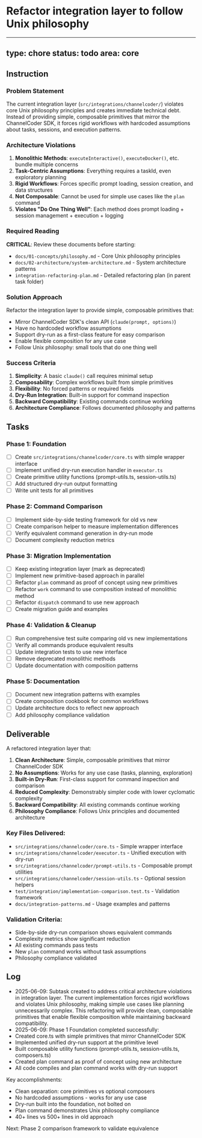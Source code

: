 # Refactor integration layer to follow Unix philosophy

---
type: chore
status: todo
area: core
---


## Instruction
### Problem Statement

The current integration layer (`src/integrations/channelcoder/`) violates core Unix philosophy principles and creates immediate technical debt. Instead of providing simple, composable primitives that mirror the ChannelCoder SDK, it forces rigid workflows with hardcoded assumptions about tasks, sessions, and execution patterns.

### Architecture Violations

1. **Monolithic Methods**: `executeInteractive()`, `executeDocker()`, etc. bundle multiple concerns
2. **Task-Centric Assumptions**: Everything requires a taskId, even exploratory planning
3. **Rigid Workflows**: Forces specific prompt loading, session creation, and data structures
4. **Not Composable**: Cannot be used for simple use cases like the `plan` command
5. **Violates "Do One Thing Well"**: Each method does prompt loading + session management + execution + logging

### Required Reading

**CRITICAL**: Review these documents before starting:
- `docs/01-concepts/philosophy.md` - Core Unix philosophy principles
- `docs/02-architecture/system-architecture.md` - System architecture patterns
- `integration-refactoring-plan.md` - Detailed refactoring plan (in parent task folder)

### Solution Approach

Refactor the integration layer to provide simple, composable primitives that:
- Mirror ChannelCoder SDK's clean API (`claude(prompt, options)`)
- Have no hardcoded workflow assumptions
- Support dry-run as a first-class feature for easy comparison
- Enable flexible composition for any use case
- Follow Unix philosophy: small tools that do one thing well

### Success Criteria

1. **Simplicity**: A basic `claude()` call requires minimal setup
2. **Composability**: Complex workflows built from simple primitives
3. **Flexibility**: No forced patterns or required fields
4. **Dry-Run Integration**: Built-in support for command inspection
5. **Backward Compatibility**: Existing commands continue working
6. **Architecture Compliance**: Follows documented philosophy and patterns

## Tasks
### Phase 1: Foundation
- [ ] Create `src/integrations/channelcoder/core.ts` with simple wrapper interface
- [ ] Implement unified dry-run execution handler in `executor.ts`
- [ ] Create primitive utility functions (prompt-utils.ts, session-utils.ts)
- [ ] Add structured dry-run output formatting
- [ ] Write unit tests for all primitives

### Phase 2: Command Comparison
- [ ] Implement side-by-side testing framework for old vs new
- [ ] Create comparison helper to measure implementation differences
- [ ] Verify equivalent command generation in dry-run mode
- [ ] Document complexity reduction metrics

### Phase 3: Migration Implementation
- [ ] Keep existing integration layer (mark as deprecated)
- [ ] Implement new primitive-based approach in parallel
- [ ] Refactor `plan` command as proof of concept using new primitives
- [ ] Refactor `work` command to use composition instead of monolithic method
- [ ] Refactor `dispatch` command to use new approach
- [ ] Create migration guide and examples

### Phase 4: Validation & Cleanup
- [ ] Run comprehensive test suite comparing old vs new implementations
- [ ] Verify all commands produce equivalent results
- [ ] Update integration tests to use new interface
- [ ] Remove deprecated monolithic methods
- [ ] Update documentation with composition patterns

### Phase 5: Documentation
- [ ] Document new integration patterns with examples
- [ ] Create composition cookbook for common workflows
- [ ] Update architecture docs to reflect new approach
- [ ] Add philosophy compliance validation

## Deliverable
A refactored integration layer that:

1. **Clean Architecture**: Simple, composable primitives that mirror ChannelCoder SDK
2. **No Assumptions**: Works for any use case (tasks, planning, exploration)
3. **Built-in Dry-Run**: First-class support for command inspection and comparison
4. **Reduced Complexity**: Demonstrably simpler code with lower cyclomatic complexity
5. **Backward Compatibility**: All existing commands continue working
6. **Philosophy Compliance**: Follows Unix principles and documented architecture

### Key Files Delivered:
- `src/integrations/channelcoder/core.ts` - Simple wrapper interface
- `src/integrations/channelcoder/executor.ts` - Unified execution with dry-run
- `src/integrations/channelcoder/prompt-utils.ts` - Composable prompt utilities
- `src/integrations/channelcoder/session-utils.ts` - Optional session helpers
- `test/integration/implementation-comparison.test.ts` - Validation framework
- `docs/integration-patterns.md` - Usage examples and patterns

### Validation Criteria:
- Side-by-side dry-run comparison shows equivalent commands
- Complexity metrics show significant reduction
- All existing commands pass tests
- New `plan` command works without task assumptions
- Philosophy compliance validated

## Log
- 2025-06-09: Subtask created to address critical architecture violations in integration layer. The current implementation forces rigid workflows and violates Unix philosophy, making simple use cases like planning unnecessarily complex. This refactoring will provide clean, composable primitives that enable flexible composition while maintaining backward compatibility.
- 2025-06-09: Phase 1 Foundation completed successfully:
- Created core.ts with simple primitives that mirror ChannelCoder SDK
- Implemented unified dry-run support at the primitive level
- Built composable utility functions (prompt-utils.ts, session-utils.ts, composers.ts)
- Created plan command as proof of concept using new architecture
- All code compiles and plan command works with dry-run support

Key accomplishments:
- Clean separation: core primitives vs optional composers
- No hardcoded assumptions - works for any use case
- Dry-run built into the foundation, not bolted on
- Plan command demonstrates Unix philosophy compliance
- 40+ lines vs 500+ lines in old approach

Next: Phase 2 comparison framework to validate equivalence
